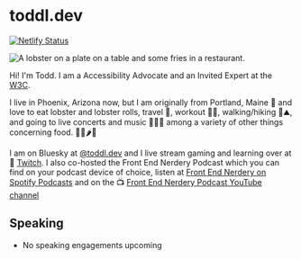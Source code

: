 # toddl.dev

[![Netlify Status](https://api.netlify.com/api/v1/badges/e07eb8d2-593a-4c5c-b6a4-b15312d26372/deploy-status)](https://app.netlify.com/sites/toddl/deploys)

![A lobster on a plate on a table and some fries in a restaurant.](https://res.cloudinary.com/colabottles/image/upload/v1585002435/images/cookslobsterhouse_dbocrg.jpg)

Hi! I'm Todd. I am a Accessibility Advocate and an Invited Expert at the [W3C](https://www.w3.org/).

I live in Phoenix, Arizona now, but I am originally from Portland, Maine 🦞 and love to eat lobster and lobster rolls, travel 🧳, workout 🏋🏻, walking/hiking 🎒⛰, and going to live concerts and music 🥁🎶🎸 among a variety of other things concerning food. 🌯🌮🌶🍱

I am on Bluesky at [@toddl.dev](https://bsky.app/profile/toddl.dev) and I live stream gaming and learning over at 👾 [Twitch](https://twitch.tv/toddcodes). I also co-hosted the Front End Nerdery Podcast which you can find on your podcast device of choice, listen at [Front End Nerdery on Spotify Podcasts](https://podcasters.spotify.com/pod/show/frontendnerdery) and on the 📺 [Front End Nerdery Podcast YouTube channel](https://www.youtube.com/@FrontEndNerdery)

## Speaking

- No speaking engagements upcoming
